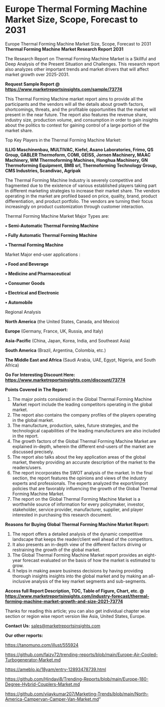 # Europe Thermal Forming Machine Market Size, Scope, Forecast to 2031
Europe Thermal Forming Machine Market Size, Scope, Forecast to 2031
<strong>Thermal Forming Machine Market Research Report 2031</strong>

The Research Report on Thermal Forming Machine Market is a Skillful and Deep Analysis of the Present Situation and Challenges. This research report also analyzes other important trends and market drivers that will affect market growth over 2025-2031.

<strong>Request Sample Report @ <a href=https://www.marketreportsinsights.com/sample/73774>https://www.marketreportsinsights.com/sample/73774</a></strong>

This Thermal Forming Machine market report aims to provide all the participants and the vendors will all the details about growth factors, shortcomings, threats, and the profitable opportunities that the market will present in the near future. The report also features the revenue share, industry size, production volume, and consumption in order to gain insights about the politics to contest for gaining control of a large portion of the market share.

Top Key Players in the Thermal Forming Machine Market:

<strong>ILLIG Maschinenbau, MULTIVAC, Kiefel, Asano Laboratories, Frimo, QS Group, GABLER Thermoform, COMI, GEISS, Jornen Machinery, MAAC Machinery, WM Thermoforming Machines, Honghua Machinery, GN Thermoforming Equipment, BMB srl, Thermoforming Technology Group, CMS Industries, Scandivac, Agripak</strong>

The Thermal Forming Machine Industry is severely competitive and fragmented due to the existence of various established players taking part in different marketing strategies to increase their market share. The vendors operating in the market are profiled based on price, quality, brand, product differentiation, and product portfolio. The vendors are turning their focus increasingly on product customization through customer interaction.

Thermal Forming Machine Market Major Types are:

<strong>• Semi-Automatic Thermal Forming Machine

• Fully Automatic Thermal Forming Machine

• Thermal Forming Machine</strong>

Market Major end-user applications :

<strong>• Food and Beverage

• Medicine and Pharmaceutical

• Consumer Goods

• Electrical and Electronic

• Automobile</strong>

Regional Analysis

</u><strong><b>North America</b></strong> (the United States, Canada, and Mexico)

<strong><b>Europe </b></strong>(Germany, France, UK, Russia, and Italy)

<strong><b>Asia-Pacific</b></strong> (China, Japan, Korea, India, and Southeast Asia)

<strong><b>South America</b></strong> (Brazil, Argentina, Colombia, etc.)

<strong><b>The Middle East and Africa</b></strong> (Saudi Arabia, UAE, Egypt, Nigeria, and South Africa)

<strong>Go For Interesting Discount Here: <a href=https://www.marketreportsinsights.com/discount/73774>https://www.marketreportsinsights.com/discount/73774</a></strong>

<strong>Points Covered in The Report:</strong>
<ol>
  <li>The major points considered in the Global Thermal Forming Machine Market report include the leading competitors operating in the global market.</li>
  <li>The report also contains the company profiles of the players operating in the global market.</li>
  <li>The manufacture, production, sales, future strategies, and the technological capabilities of the leading manufacturers are also included in the report.</li>
  <li>The growth factors of the Global Thermal Forming Machine Market are explained in-depth, wherein the different end-users of the market are discussed precisely.</li>
  <li>The report also talks about the key application areas of the global market, thereby providing an accurate description of the market to the readers/users.</li>
  <li>The report incorporates the SWOT analysis of the market. In the final section, the report features the opinions and views of the industry experts and professionals. The experts analyzed the export/import policies that are favorably influencing the growth of the Global Thermal Forming Machine Market.</li>
  <li>The report on the Global Thermal Forming Machine Market is a worthwhile source of information for every policymaker, investor, stakeholder, service provider, manufacturer, supplier, and player interested in purchasing this research document.</li>
</ol>
<strong>Reasons for Buying Global Thermal Forming Machine Market Report:</strong>

<ol>
  <li>The report offers a detailed analysis of the dynamic competitive landscape that keeps the reader/client well ahead of the competitors.</li>
  <li>It also presents an in-depth view of the different factors driving or restraining the growth of the global market.</li>
  <li>The Global Thermal Forming Machine Market report provides an eight-year forecast evaluated on the basis of how the market is estimated to grow.</li>
  <li>It helps in making aware business decisions by having providing thorough insights insights into the global market and by making an all-inclusive analysis of the key market segments and sub-segments.</li>
</ol>
<strong>Access full Report Description, TOC, Table of Figure, Chart, etc. @ <a href=https://www.marketreportsinsights.com/industry-forecast/thermal-forming-machine-market-growth-and-size-2021-73774>https://www.marketreportsinsights.com/industry-forecast/thermal-forming-machine-market-growth-and-size-2021-73774</a></strong>


Thanks for reading this article; you can also get individual chapter wise section or region wise report version like Asia, United States, Europe.

<strong>Contact Us:</strong>
sales@marketreportsinsights.com

<strong>Our other reports:</strong>

<a href=https://tanomuno.com/illust/555924>https://tanomuno.com/illust/555924</a>

<a href=https://github.com/faizy72/trending-reports/blob/main/Europe-Air-Cooled-Turbogenerator-Market.md>https://github.com/faizy72/trending-reports/blob/main/Europe-Air-Cooled-Turbogenerator-Market.md</a>

<a href=https://ameblo.jp/18yam/entry-12893478739.html>https://ameblo.jp/18yam/entry-12893478739.html</a>

<a href=https://github.com/Hindavi8/Trending-Reports/blob/main/Europe-180-Degree-Hybrid-Couplers-Market.md>https://github.com/Hindavi8/Trending-Reports/blob/main/Europe-180-Degree-Hybrid-Couplers-Market.md</a>

<a href=https://github.com/vijaykumar207/Marketing-Trends/blob/main/North-America-Campervan-Camper-Van-Market.md>https://github.com/vijaykumar207/Marketing-Trends/blob/main/North-America-Campervan-Camper-Van-Market.md</a>"
